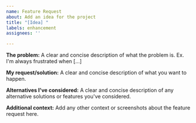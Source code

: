 ```yaml
---
name: Feature Request
about: Add an idea for the project
title: "[Idea] "
labels: enhancement
assignees: ''

---
```


**The problem:**
A clear and concise description of what the problem is. Ex. I'm always frustrated when [...]

**My request/solution:**
A clear and concise description of what you want to happen.

**Alternatives I've considered:**
A clear and concise description of any alternative solutions or features you've considered.

**Additional context:**
Add any other context or screenshots about the feature request here.
